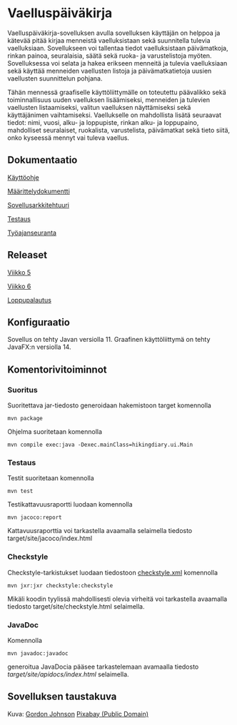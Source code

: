 
# Vaelluspäiväkirja

Vaelluspäiväkirja-sovelluksen avulla sovelluksen käyttäjän on helppoa ja kätevää pitää kirjaa menneistä vaelluksistaan sekä suunnitella tulevia vaelluksiaan. Sovellukseen voi tallentaa tiedot vaelluksistaan päivämatkoja, rinkan painoa, seuralaisia, säätä sekä ruoka- ja varustelistoja myöten. Sovelluksessa voi selata ja hakea erikseen menneitä ja tulevia vaelluksiaan sekä käyttää menneiden vaellusten listoja ja päivämatkatietoja uusien vaellusten suunnittelun pohjana.

Tähän mennessä graafiselle käyttöliittymälle on toteutettu päävalikko sekä toiminnallisuus uuden vaelluksen lisäämiseksi, menneiden ja tulevien vaellusten listaamiseksi, valitun vaelluksen näyttämiseksi sekä käyttäjänimen vaihtamiseksi. Vaellukselle on mahdollista lisätä seuraavat tiedot: nimi, vuosi, alku- ja loppupiste, rinkan alku- ja loppupaino, mahdolliset seuralaiset, ruokalista, varustelista, päivämatkat sekä tieto siitä, onko kyseessä mennyt vai tuleva vaellus.

## Dokumentaatio

[Käyttöohje](dokumentointi/kayttoohje.md)

[Määrittelydokumentti](dokumentointi/maarittelydokumentti.md)

[Sovellusarkkitehtuuri](dokumentointi/sovellusarkkitehtuuri.md)

[Testaus](dokumentointi/testaus.md)

[Työajanseuranta](dokumentointi/tyoajanseuranta.md)

## Releaset

[Viikko 5](https://github.com/veelupu/ot-harjoitustyo/releases/tag/viikko5)

[Viikko 6](https://github.com/veelupu/ot-harjoitustyo/releases/tag/viikko6)

[Loppupalautus](https://github.com/veelupu/ot-harjoitustyo/releases/tag/loppupalautus)

## Konfiguraatio

Sovellus on tehty Javan versiolla 11. Graafinen käyttöliittymä on tehty JavaFX:n versiolla 14.

## Komentorivitoiminnot

### Suoritus

Suoritettava jar-tiedosto generoidaan hakemistoon target komennolla

```
mvn package
```

Ohjelma suoritetaan komennolla

```
mvn compile exec:java -Dexec.mainClass=hikingdiary.ui.Main
```

### Testaus

Testit suoritetaan komennolla

```
mvn test
```

Testikattavuusraportti luodaan komennolla

```
mvn jacoco:report
```
Kattavuusraporttia voi tarkastella avaamalla selaimella tiedosto target/site/jacoco/index.html

### Checkstyle

Checkstyle-tarkistukset luodaan tiedostoon [checkstyle.xml](Vaelluspaivakirja/checkstyle.xml) komennolla

```
mvn jxr:jxr checkstyle:checkstyle
```
Mikäli koodin tyylissä mahdollisesti olevia virheitä voi tarkastella avaamalla tiedosto target/site/checkstyle.html selaimella.

### JavaDoc

Komennolla

```
mvn javadoc:javadoc
```
generoitua JavaDocia pääsee tarkastelemaan avamaalla tiedosto _target/site/apidocs/index.html_ selaimella.

## Sovelluksen taustakuva

Kuva: <a href="https://pixabay.com/fi/users/GDJ-1086657/?utm_source=link-attribution&amp;utm_medium=referral&amp;utm_campaign=image&amp;utm_content=3846595">Gordon Johnson</a> <a href="https://pixabay.com/fi/?utm_source=link-attribution&amp;utm_medium=referral&amp;utm_campaign=image&amp;utm_content=3846595"> Pixabay (Public Domain)</a>
